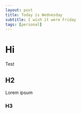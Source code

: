 ```yaml
---
layout: post
title: Today is Wednesday
subtitle: I wish it were Friday
tags: [personal]
---
```

# Hi

Test

## H2

Lorem ipsum

### H3